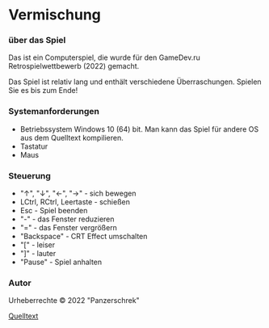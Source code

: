 # Vermischung


### über das Spiel

Das ist ein Computerspiel, die wurde für den GameDev.ru Retrospielwettbewerb (2022) gemacht.

Das Spiel ist relativ lang und enthält verschiedene Überraschungen.
Spielen Sie es bis zum Ende!


### Systemanforderungen

* Betriebssystem Windows 10 (64) bit. Man kann das Spiel für andere OS aus dem Quelltext kompilieren.
* Tastatur
* Maus


### Steuerung

* "↑", "↓", "←", "→" - sich bewegen
* LCtrl, RCtrl, Leertaste - schießen
* Esc - Spiel beenden
* "-" - das Fenster reduzieren
* "=" - das Fenster vergrößern
* "Backspace" - CRT Effect umschalten
* "[" - leiser
* "]" - lauter
* "Pause" - Spiel anhalten


### Autor

Urheberrechte © 2022 "Panzerschrek"

[Quelltext](https://github.com/Panzerschrek/RetroGame95)
